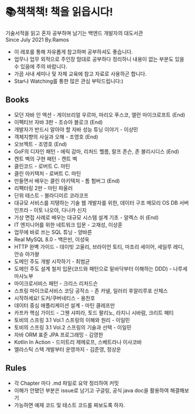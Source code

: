# 📚책책책! 책을 읽읍시다!
기술서적을 읽고 혼자 공부하며 남기는 백엔드 개발자의 대도서관  
Since July 2021 By.Ramos

- 이 레포를 통해 자유롭게 참고하며 공부하셔도 좋습니다.
- 업무나 업무 외적으로 주인장 맘대로 공부하다 정리하니 내용이 없는 부분도 있을 수 있음에 주의 바랍니다.
- 가끔 사내 세미나 및 자체 교육에 참고 자료로 사용하곤 합니다.
- Star나 Watching를 통한 많은 관심 부탁드립니다:)

## Books

- 모던 자바 인 액션 - 게이브리얼 우르마, 마리오 푸스코, 앨런 마이크로프트 (End)
- 이펙티브 자바 3판 - 조슈아 블로크 (End)
- 개발자가 반드시 알아야 할 자바 성능 튜닝 이야기 - 이상민
- 객체지향의 사실과 오해 - 조영호 (End)
- 오브젝트 - 조영호 (End)
- GoF의 디자인 패턴 - 에릭 감마, 리처드 헬름, 랄프 존슨, 존 블리시디스 (End)
- 켄트 벡의 구현 패턴 - 켄트 벡
- 클린코드 - 로버트 C. 마틴
- 클린 아키텍처 - 로버트 C. 마틴
- 만들면서 배우는 클린 아키텍처 - 톰 험버그 (End)
- 리팩터링 2판 - 마틴 파울러
- 단위 테스트 - 블라디미르 코라코프
- 대규모 서비스를 지탱하는 기술 웹 개발자를 위한, 데이터 구조 메모리 OS DB 서버 인프라 - 이토 나오야, 다나카 신지
- 가상 면접 사례로 배우는 대규모 시스템 설계 기초 - 알렉스 쉬 (End)
- IT 엔지니어를 위한 네트워크 입문 - 고재성, 이상훈
- 업무에 바로 쓰는 SQL 튜닝 - 양바른
- Real MySQL 8.0 - 백은빈, 이성욱
- HTTP 완벽 가이드 - 데이빗 고울리, 브라이언 토티, 마조리 세이어, 세일루 레디, 안슈 아가왈
- 도메인 주도 개발 시작하기 - 최범균
- 도메인 주도 설계 철저 입문(코드와 패턴으로 밑바닥부터 이해하는 DDD) - 나루세 마사노부
- 마이크로서비스 패턴 - 크리스 리처드슨
- 스프링 마이크로서비스 코딩 공작소 - 존 카넬, 일러리 후알리루포 산체스
- 시작하세요! 도커/쿠버네티스 - 용찬호
- 데이터 중심 애플리케이션 설계 - 마틴 클레프만
- 카프카 핵심 가이드 - 그웬 샤피라, 토드 팔리노, 라지니 시바람, 크리트 페티
- 토비의 스프링 3.1 Vol.1 스프링의 이해와 원리 - 이일민
- 토비의 스프링 3.1 Vol.2 스프링의 기술과 선택 - 이일민
- 자바 ORM 표준 JPA 프로그래밍 - 김영한
- Kotlin In Action - 드미트리 제메로프, 스베트라나 이사코바
- 엘라스틱 스택 개발부터 운영까지 - 김준영, 정상운

## Rules

- 각 Chapter 마다 .md 파일로 요약 정리하여 커밋
- 이해가 안됐던 부분은 issue로 남기고 구글링, 공식 java doc을 활용하여 해결해보기
- 가능하면 예제 코드 및 테스트 코드를 짜보도록 하자.
